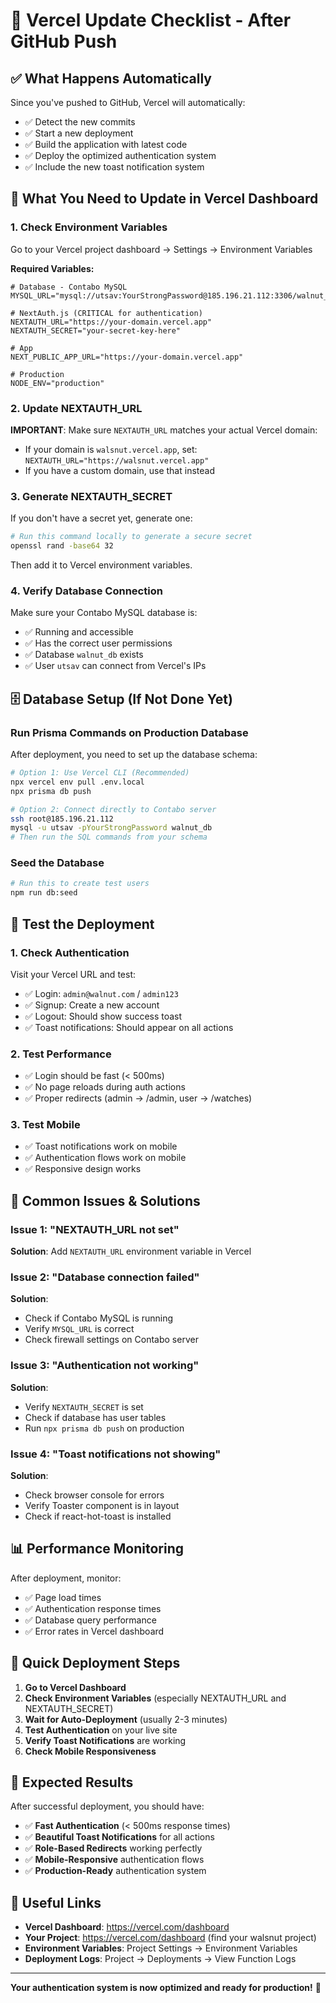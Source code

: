# 🚀 Vercel Update Checklist - After GitHub Push

## ✅ **What Happens Automatically**
Since you've pushed to GitHub, Vercel will automatically:
- ✅ Detect the new commits
- ✅ Start a new deployment
- ✅ Build the application with latest code
- ✅ Deploy the optimized authentication system
- ✅ Include the new toast notification system

## 🔧 **What You Need to Update in Vercel Dashboard**

### 1. **Check Environment Variables**
Go to your Vercel project dashboard → Settings → Environment Variables

**Required Variables:**
```env
# Database - Contabo MySQL
MYSQL_URL="mysql://utsav:YourStrongPassword@185.196.21.112:3306/walnut_db"

# NextAuth.js (CRITICAL for authentication)
NEXTAUTH_URL="https://your-domain.vercel.app"
NEXTAUTH_SECRET="your-secret-key-here"

# App
NEXT_PUBLIC_APP_URL="https://your-domain.vercel.app"

# Production
NODE_ENV="production"
```

### 2. **Update NEXTAUTH_URL**
**IMPORTANT**: Make sure `NEXTAUTH_URL` matches your actual Vercel domain:
- If your domain is `walsnut.vercel.app`, set: `NEXTAUTH_URL="https://walsnut.vercel.app"`
- If you have a custom domain, use that instead

### 3. **Generate NEXTAUTH_SECRET**
If you don't have a secret yet, generate one:
```bash
# Run this command locally to generate a secure secret
openssl rand -base64 32
```
Then add it to Vercel environment variables.

### 4. **Verify Database Connection**
Make sure your Contabo MySQL database is:
- ✅ Running and accessible
- ✅ Has the correct user permissions
- ✅ Database `walnut_db` exists
- ✅ User `utsav` can connect from Vercel's IPs

## 🗄️ **Database Setup (If Not Done Yet)**

### Run Prisma Commands on Production Database
After deployment, you need to set up the database schema:

```bash
# Option 1: Use Vercel CLI (Recommended)
npx vercel env pull .env.local
npx prisma db push

# Option 2: Connect directly to Contabo server
ssh root@185.196.21.112
mysql -u utsav -pYourStrongPassword walnut_db
# Then run the SQL commands from your schema
```

### Seed the Database
```bash
# Run this to create test users
npm run db:seed
```

## 🧪 **Test the Deployment**

### 1. **Check Authentication**
Visit your Vercel URL and test:
- ✅ Login: `admin@walnut.com` / `admin123`
- ✅ Signup: Create a new account
- ✅ Logout: Should show success toast
- ✅ Toast notifications: Should appear on all actions

### 2. **Test Performance**
- ✅ Login should be fast (< 500ms)
- ✅ No page reloads during auth actions
- ✅ Proper redirects (admin → /admin, user → /watches)

### 3. **Test Mobile**
- ✅ Toast notifications work on mobile
- ✅ Authentication flows work on mobile
- ✅ Responsive design works

## 🚨 **Common Issues & Solutions**

### Issue 1: "NEXTAUTH_URL not set"
**Solution**: Add `NEXTAUTH_URL` environment variable in Vercel

### Issue 2: "Database connection failed"
**Solution**: 
- Check if Contabo MySQL is running
- Verify `MYSQL_URL` is correct
- Check firewall settings on Contabo server

### Issue 3: "Authentication not working"
**Solution**:
- Verify `NEXTAUTH_SECRET` is set
- Check if database has user tables
- Run `npx prisma db push` on production

### Issue 4: "Toast notifications not showing"
**Solution**:
- Check browser console for errors
- Verify Toaster component is in layout
- Check if react-hot-toast is installed

## 📊 **Performance Monitoring**

After deployment, monitor:
- ✅ Page load times
- ✅ Authentication response times
- ✅ Database query performance
- ✅ Error rates in Vercel dashboard

## 🎯 **Quick Deployment Steps**

1. **Go to Vercel Dashboard**
2. **Check Environment Variables** (especially NEXTAUTH_URL and NEXTAUTH_SECRET)
3. **Wait for Auto-Deployment** (usually 2-3 minutes)
4. **Test Authentication** on your live site
5. **Verify Toast Notifications** are working
6. **Check Mobile Responsiveness**

## 🎉 **Expected Results**

After successful deployment, you should have:
- ✅ **Fast Authentication** (< 500ms response times)
- ✅ **Beautiful Toast Notifications** for all actions
- ✅ **Role-Based Redirects** working perfectly
- ✅ **Mobile-Responsive** authentication flows
- ✅ **Production-Ready** authentication system

## 🔗 **Useful Links**

- **Vercel Dashboard**: https://vercel.com/dashboard
- **Your Project**: https://vercel.com/dashboard (find your walsnut project)
- **Environment Variables**: Project Settings → Environment Variables
- **Deployment Logs**: Project → Deployments → View Function Logs

---

**Your authentication system is now optimized and ready for production!** 🚀
